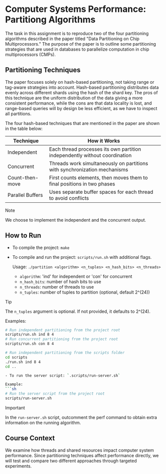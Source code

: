 # Computer Systems Performance: Partitiong Algorithms

The task in this assignment is to reproduce two of the four partitioning algorithms described in the paper titled "Data Partitioning on Chip Multiprocessors." The purpose of the paper is to outline some partitioning strategies that are used in databases to parallelize computation in chip multiprocessors (CMPs).

## Partitioning Techniques

The paper focuses solely on hash-based partitioning, not taking range or tag-aware strategies into account. Hash-based partitioning distributes data evenly across different shards using the hash of the shard key. The pros of this technique are the uniform distribution of the data giving a more consistent performance, while the cons are that data locality is lost, and range-based queries will by design be less efficient, as we have to inspect all partitions.

The four hash-based techniques that are mentioned in the paper are shown in the table below:

| Technique | How it Works |
|-----------|--------------|
| Independent | Each thread processes its own partition independently without coordination |
| Concurrent | Threads work simultaneously on partitions with synchronization mechanisms |
| Count-then-move | First counts elements, then moves them to final positions in two phases |
| Parallel Buffers | Uses separate buffer spaces for each thread to avoid conflicts |

> [!NOTE]  
> We choose to implement the independent and the concurrent output.

## How to Run

- To compile the project: `make`
- To compile and run the project: `scripts/run.sh` with additional flags.

  Usage: `./partition <algorithm> <n_tuples> <n_hash_bits> <n_threads>`
  - `algorithm`:   'ind' for independent or 'con' for concurrent
  - `n_hash_bits`: number of hash bits to use
  - `n_threads`:   number of threads to use
  - `n_tuples`:    number of tuples to partition (optional, default 2^(24))

> [!TIP]  
> The `n_tuples` argument is optional. If not provided, it defaults to 2^(24).

  Examples:
  ```sh
  # Run independent partitioning from the project root
  scripts/run.sh ind 8 4
  # Run concurrent partitioning from the project root
  scripts/run.sh con 8 4

  # Run independent partitioning from the scripts folder
  cd scripts
  ./run.sh ind 8 4
  cd ..

- To run the server script: `.scripts/run-server.sh`

  Example:
  ```sh
  # Run the server script from the project root
  scripts/run-server.sh
  ```

> [!IMPORTANT]  
> In the `run-server.sh` script, outcomment the perf command to obtain extra information on the running algorithm. 

## Course Context

We examine how threads and shared resources impact computer system performance. Since partitioning techniques affect performance directly, we will test and compare two different approaches through targeted experiments.